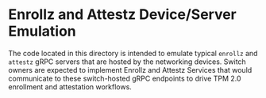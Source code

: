 # Enrollz and Attestz Device/Server Emulation

The code located in this directory is intended to emulate typical `enrollz`
and `attestz` gRPC servers that are hosted by the networking devices. Switch
owners are expected to implement Enrollz and Attestz Services that would
communicate to these switch-hosted gRPC endpoints to drive TPM 2.0 enrollment
and attestation workflows.
